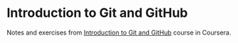 # Introduction to Git and GitHub

Notes and exercises from [Introduction to Git and GitHub](https://www.coursera.org/learn/introduction-git-github/) course in Coursera.
